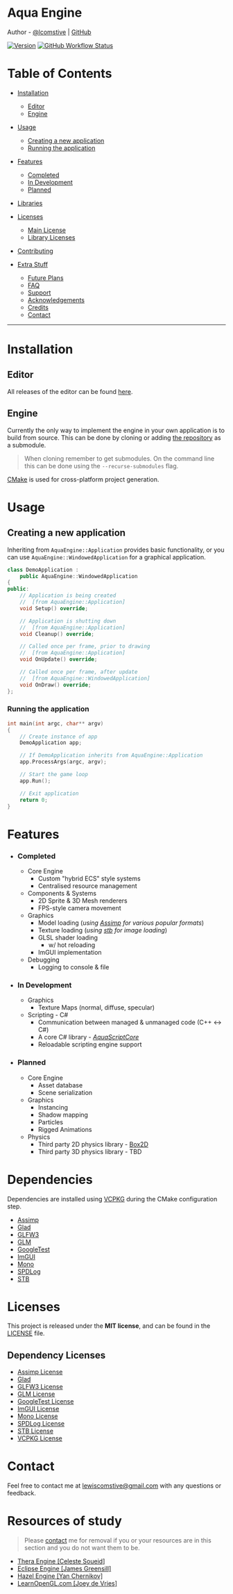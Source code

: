 # Aqua Engine
Author - [@lcomstive](https://lewiscomstive.com) | [GitHub](https://www.github.com/lcomstive)

[![Version](https://img.shields.io/badge/Version-v0.0.1-4287f5?style=flat-square)](https://github.com/lcomstive/AquaEngine/releases)
[![GitHub Workflow Status](https://img.shields.io/github/workflow/status/lcomstive/AquaEngine/Aqua%20Engine?logo=GitHub&style=flat-square)](https://github.com/lcomstive/AquaEngine/actions/workflows/AquaEngine.yaml)

Table of Contents
====================

* [Installation](#installation)
  * [Editor](#editor)
  * [Engine](#engine)
* [Usage](#usage)
    * [Creating a new application](#creating-a-new-application)
    * [Running the application](#running-the-application)
* [Features](#features)
  * [Completed](#completed)
  * [In Development](#in-development)
  * [Planned](#planned)
* [Libraries](#libraries)
* [Licenses](#licenses)
    * [Main License](#main-license)
    * [Library Licenses](#library-licenses)
* [Contributing](#contributing)

* [Extra Stuff](#extra-stuff)
  * [Future Plans](#future-plans)
  * [FAQ](#faq)
  * [Support](#support)
  * [Acknowledgements](#acknowledgements)
  * [Credits](#credits)
  * [Contact](#contact)

---

Installation
===
## Editor
All releases of the editor can be found [here](https://github.com/lcomstive/AquaEngine/releases).

## Engine
Currently the only way to implement the engine in your own application is to build from source.
This can be done by cloning or adding [the repository](https://github.com/lcomstive/AquaEngine) as a submodule.

> When cloning remember to get submodules.
> On the command line this can be done using the `--recurse-submodules` flag.

[CMake](https://cmake.org/) is used for cross-platform project generation.

Usage
=====
## Creating a new application
Inheriting from `AquaEngine::Application` provides basic functionality, or you can use `AquaEngine::WindowedApplication` for
a graphical application.
```cpp
class DemoApplication :
    public AquaEngine::WindowedApplication
{
public:
	// Application is being created
	// 	[from AquaEngine::Application]
	void Setup() override;

	// Application is shutting down
	// 	[from AquaEngine::Application]
	void Cleanup() override;

	// Called once per frame, prior to drawing
	// 	[from AquaEngine::Application]
	void OnUpdate() override;

	// Called once per frame, after update
	// 	[from AquaEngine::WindowedApplication]
	void OnDraw() override;
};
```

### Running the application
```cpp
int main(int argc, char** argv)
{
	// Create instance of app
	DemoApplication app;

	// If DemoApplication inherits from AquaEngine::Application
	app.ProcessArgs(argc, argv);

	// Start the game loop
	app.Run();

	// Exit application
	return 0;
}
```

Features
========
* ### Completed
	* Core Engine
		* Custom "hybrid ECS" style systems
		* Centralised resource management
	* Components & Systems
		* 2D Sprite & 3D Mesh renderers
		* FPS-style camera movement
	* Graphics
		* Model loading (*using [Assimp](https://github.com/assimp/assimp) for various popular formats*)
		* Texture loading (*using [stb](https://github.com/nothings/stb) for image loading*)
		* GLSL shader loading
			* w/ hot reloading
		* ImGUI implementation
	* Debugging
		* Logging to console & file

* ### In Development
	* Graphics
		* Texture Maps (normal, diffuse, specular)
	* Scripting - C#
		* Communication between managed & unmanaged code (C++ <-> C#)
		* A core C# library - *[AquaScriptCore](./Apps/AquaScriptCore)*
		* Reloadable scripting engine support

* ### Planned
	* Core Engine
		* Asset database
		* Scene serialization
	* Graphics
		* Instancing
		* Shadow mapping
		* Particles
		* Rigged Animations
	* Physics
		* Third party 2D physics library - [Box2D](https://box2d.org/)
		* Third party 3D physics library - TBD
		
Dependencies
=========
Dependencies are installed using [VCPKG](https://github.com/microsoft/vcpkg) during the CMake configuration step.

* [Assimp](https://github.com/assimp/assimp)
* [Glad](https://github.com/Dav1dde/glad)
* [GLFW3](https://github.com/glfw/glfw)
* [GLM](https://github.com/g-truc/glm)
* [GoogleTest](https://github.com/google/googletest)
* [ImGUI](https://github.com/ocornut/imgui)
* [Mono](https://github.com/mono/mono)
* [SPDLog](https://github.com/gabime/spdlog)
* [STB](https://github.com/nothings/stb)

Licenses
=======
This project is released under the **MIT license**, and can be found in the [LICENSE](./LICENSE) file.

## Dependency Licenses
  * [Assimp License](https://github.com/assimp/assimp/blob/master/LICENSE)
  * [Glad](https://github.com/Dav1dde/glad/blob/master/LICENSE)
  * [GLFW3 License](https://github.com/glfw/glfw/blob/master/LICENSE.md)
  * [GLM License](https://github.com/g-truc/glm/blob/master/copying.txt)
  * [GoogleTest License](https://github.com/google/googletest/blob/main/LICENSE)
  * [ImGUI License](https://github.com/ocornut/imgui/blob/master/LICENSE.txt)
  * [Mono License](https://github.com/mono/mono/blob/main/LICENSE)
  * [SPDLog License](https://github.com/gabime/spdlog/blob/v1.x/LICENSE)
  * [STB License](https://github.com/nothings/stb/blob/master/LICENSE)
  * [VCPKG License](https://github.com/microsoft/vcpkg/blob/master/LICENSE.txt)

Contact
==========
Feel free to contact me at [lewiscomstive@gmail.com](mailto:lewiscomstive@gmail.com) with any questions or feedback.


Resources of study
==========
> Please [contact](#contact) me for removal if you or your resources are in this section and you do not want them to be.

* [Thera Engine \[Celeste Soueid\]](https://github.com/BlackxSnow/TheraEngine)
* [Eclipse Engine \[James Greensill\]](https://github.com/jwrmg/Eclipse)
* [Hazel Engine \[Yan Chernikov\]](https://github.com/TheCherno/Hazel)
* [LearnOpenGL.com \[Joey de Vries\]](https://learnopengl.com/)
